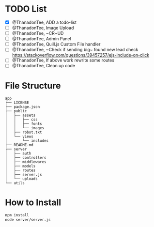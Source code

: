 # TODO List

-   [x] @ThanadonTee, ADD a todo-list
-   [ ] @ThanadonTee, Image Upload
-   [ ] @ThanadonTee, ~CR~UD
-   [ ] @ThanadonTee, Admin Panel
-   [ ] @ThanadonTee, Quill.js Custom File handler
-   [ ] @ThanadonTee, ~Check if sending big~ found new lead check https://stackoverflow.com/questions/39457257/ejs-include-on-click
-   [ ] @ThanadonTee, If above work rewrite some routes
-   [ ] @ThanadonTee, Clean up code

# File Structure

```
app
├── LICENSE
├── package.json
├── public
│   ├── assets
│   │   ├── css
│   │   ├── fonts
│   │   └── images
│   ├── robot.txt
│   └── views
│       └── includes
├── README.md
├── server
│   ├── auth
│   ├── controllers
│   ├── middlewares
│   ├── models
│   ├── routes
│   ├── server.js
│   └── uploads
└── utils
```

# How to Install

```bash
npm install
node server/server.js
```
